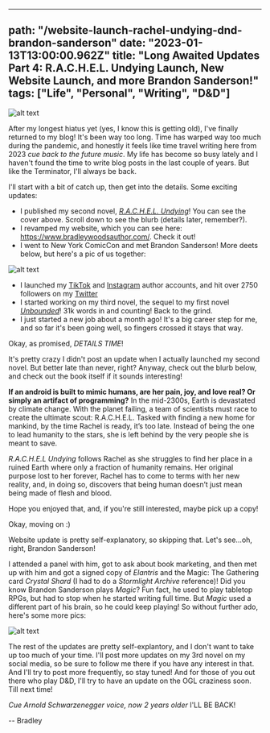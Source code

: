 ---
path: "/website-launch-rachel-undying-dnd-brandon-sanderson"
date: "2023-01-13T13:00:00.962Z"
title: "Long Awaited Updates Part 4: R.A.C.H.E.L. Undying Launch, New Website Launch, and more Brandon Sanderson!"
tags: ["Life", "Personal", "Writing", "D&D"]
------

![alt text](https://a-nerds-word.s3.amazonaws.com/rachel_undying.jpg "The cover of *R.A.C.H.E.L. Undying* itself!")

After my longest hiatus yet (yes, I know this is getting old), I've finally returned to my blog! It's been way too long. Time has warped way too much during the pandemic, and honestly it feels like time travel writing here from 2023 *cue back to the future music*. My life has become so busy lately and I haven't found the time to write blog posts in the last couple of years. But like the Terminator, I'll always be back.

I'll start with a bit of catch up, then get into the details. Some exciting updates:

- I published my second novel, [*R.A.C.H.E.L. Undying*](https://www.amazon.com/dp/B09XHDLFSQ)! You can see the cover above. Scroll down to see the blurb (details later, remember?).
- I revamped my website, which you can see here: https://www.bradleywoodsauthor.com/. Check it out!
- I went to New York ComicCon and met Brandon Sanderson! More deets below, but here's a pic of us together:


![alt text](https://a-nerds-word.s3.amazonaws.com/brandon_sanderson.jpg "A pic with the author and Brandon Sanderson himself!")

- I launched my [TikTok](https://www.tiktok.com/@bradleywoodsauthor) and [Instagram](https://www.instagram.com/bradleywoodsauthor/) author accounts, and hit over 2750 followers on my [Twitter](https://twitter.com/bradwoodsbooks)
- I started working on my third novel, the sequel to my first novel [*Unbounded*](http://amazon.com/dp/B0873YKZ5J)! 31k words in and counting! Back to the grind.
- I just started a new job about a month ago! It's a big career step for me, and so far it's been going well, so fingers crossed it stays that way. 

Okay, as promised, *DETAILS TIME*!

It's pretty crazy I didn't post an update when I actually launched my second novel. But better late than never, right? Anyway, check out the blurb below, and check out the book itself if it sounds interesting!

**If an android is built to mimic humans, are her pain, joy, and love real? Or simply an artifact of programming?** In the mid-2300s, Earth is devastated by climate change. With the planet failing, a team of scientists must race to create the ultimate scout: R.A.C.H.E.L. Tasked with finding a new home for mankind, by the time Rachel is ready, it’s too late. Instead of being the one to lead humanity to the stars, she is left behind by the very people she is meant to save.

*R.A.C.H.E.L Undying* follows Rachel as she struggles to find her place in a ruined Earth where only a fraction of humanity remains. Her original purpose lost to her forever, Rachel has to come to terms with her new reality, and, in doing so, discovers that being human doesn’t just mean being made of flesh and blood.


Hope you enjoyed that, and, if you're still interested, maybe pick up a copy!

Okay, moving on :)

Website update is pretty self-explanatory, so skipping that. Let's see...oh, right, Brandon Sanderson!

I attended a panel with him, got to ask about book marketing, and then met up with him and got a signed copy of *Elantris* and the Magic: The Gathering card *Crystal Shard* (I had to do a *Stormlight Archive* reference)! Did you know Brandon Sanderson plays *Magic*? Fun fact, he used to play tabletop RPGs, but had to stop when he started writing full time. But *Magic* used a different  part of his brain, so he could keep playing! So without further ado, here's some more pics:

![alt text](https://a-nerds-word.s3.amazonaws.com/brandon_sanderson_elantris_crystal_shard.jpg "A picture of a copy of the novel *Elantris* and the magic card *Crystal Shard* signed by Brandon Sanderson.")

The rest of the updates are pretty self-explantory, and I don't want to take up too much of your time. I'll post more updates on my 3rd novel on my social media, so be sure to follow me there if you have any interest in that. And I'll try to post more frequently, so stay tuned! And for those of you out there who play D&D, I'll try to have an update on the OGL craziness soon. Till next time!


*Cue Arnold Schwarzenegger voice, now 2 years older* I'LL BE BACK! 

-- Bradley